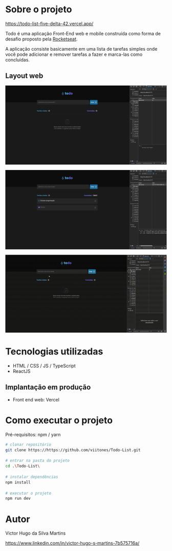 # Sobre o projeto

https://todo-list-five-delta-42.vercel.app/ 

Todo é uma aplicação Front-End web e mobile construída como forma de desafio proposto pela [Rocketseat](https://www.rocketseat.com.br/ "Site da RocketSeat").

A aplicação consiste basicamente em uma lista de tarefas simples onde você pode adicionar e remover tarefas a fazer e marca-las como concluídas.

## Layout web
![Web 1](https://github.com/viitones/Todo-List/blob/main/public/demo.png)

![Web 2](https://github.com/viitones/Todo-List/blob/main/public/demo-2.png)

![Web 2](https://github.com/viitones/Todo-List/blob/main/public/readme.gif)


# Tecnologias utilizadas
- HTML / CSS / JS / TypeScript
- ReactJS
## Implantação em produção
- Front end web: Vercel

# Como executar o projeto
Pré-requisitos: npm / yarn

```bash
# clonar repositório
git clone https://https://github.com/viitones/Todo-List.git

# entrar na pasta do projeto
cd .\Todo-List\

# instalar dependências
npm install

# executar o projeto
npm run dev
```

# Autor

Victor Hugo da Silva Martins

https://www.linkedin.com/in/victor-hugo-s-martins-7b575716a/